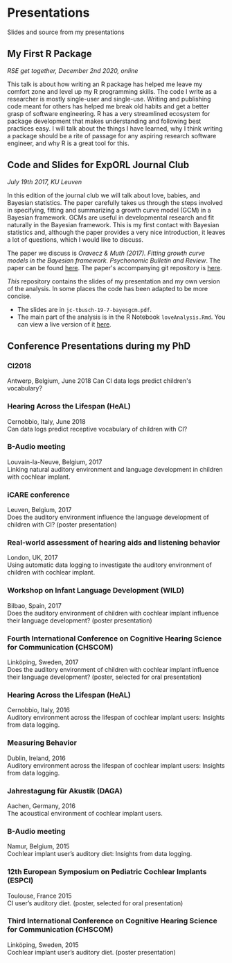 # Presentations
Slides and source from my presentations

 ## My First R Package

 *RSE get together, December 2nd 2020, online*

This talk is about how writing an R package has helped me leave my comfort zone and level up my R programming skills. The code I write as a researcher is mostly single-user and single-use. Writing and publishing code meant for others has helped me break old habits and get a better grasp of software engineering. R has a very streamlined ecosystem for package development that makes understanding and following best practices easy. I will talk about the things I have learned, why I think writing a package should be a rite of passage for any aspiring research software engineer, and why R is a great tool for this.

## Code and Slides for ExpORL Journal Club 

*July 19th 2017, KU Leuven*

In this edition of the journal club we will talk about love, babies, and Bayesian statistics. The paper carefully takes us through the steps involved in specifying, fitting and summarizing a growth curve model (GCM) in a Bayesian framework. GCMs are useful in developmental research and fit naturally in the Bayesian framework. This is my first contact with Bayesian statistics and, although the paper provides a very nice introduction, it leaves a lot of questions, which I would like to discuss.

The paper we discuss is *Oravecz & Muth (2017). Fitting growth curve models in the Bayesian framework. Psychonomic Bulletin and Review*. The paper can be found [here](https://doi.org/10.3758/s13423-017-1281-0). The paper's accompanying git repository is [here](https://git.psu.edu/zzo1/FittingGCMBayesian). 

*This* repository contains the slides of my presentation and my own version of the analysis. In some places the code has been adapted to be more concise.

  + The slides are in `jc-tbusch-19-7-bayesgcm.pdf`.
  + The main part of the analysis is in the R Notebook `loveAnalysis.Rmd`. You can view a live version of it [here](http://rpubs.com/teebusch/jc-bayesgcm).


## Conference Presentations during my PhD

### CI2018
Antwerp, Belgium, June 2018
Can CI data logs predict children's vocabulary?

### Hearing Across the Lifespan (HeAL)
Cernobbio, Italy, June 2018  
Can data logs predict receptive vocabulary of children with CI?
### B-Audio meeting
Louvain-la-Neuve, Belgium, 2017   
Linking natural auditory environment and language development in children with cochlear implant. 

### iCARE conference
Leuven, Belgium, 2017  
Does the auditory environment influence the language development of children with CI? (poster presentation)

### Real-world assessment of hearing aids and listening behavior
London, UK, 2017  
Using automatic data logging to investigate the auditory environment of children with cochlear implant.

### Workshop on Infant Language Development (WILD)
Bilbao, Spain, 2017  
Does the auditory environment of children with cochlear implant influence their language development? (poster presentation)

### Fourth International Conference on Cognitive Hearing Science for Communication (CHSCOM)
Linköping, Sweden, 2017  
Does the auditory environment of children with cochlear implant influence their language development? (poster, selected for oral presentation)

### Hearing Across the Lifespan (HeAL)
Cernobbio, Italy, 2016  
Auditory environment across the lifespan of cochlear implant users: Insights from data logging. 

### Measuring Behavior
Dublin, Ireland, 2016  
Auditory environment across the lifespan of cochlear implant users: Insights from data logging.

### Jahrestagung für Akustik (DAGA)
Aachen, Germany, 2016  
The acoustical environment of cochlear implant users.

### B-Audio meeting
Namur, Belgium, 2015  
Cochlear implant user’s auditory diet: Insights from data logging.

### 12th European Symposium on Pediatric Cochlear Implants (ESPCI)
Toulouse, France 2015  
CI user’s auditory diet. (poster, selected for oral presentation)

### Third International Conference on Cognitive Hearing Science for Communication (CHSCOM)
Linköping, Sweden, 2015  
Cochlear implant user’s auditory diet. (poster presentation)

